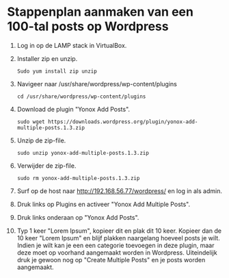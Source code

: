# Stappenplan aanmaken van een 100-tal posts op Wordpress #

1) Log in op de LAMP stack in VirtualBox.<br>

2) Installer zip en unzip.<br>

	`Sudo yum install zip unzip`
3) Navigeer naar /usr/share/wordpress/wp-content/plugins<br>

    `cd /usr/share/wordpress/wp-content/plugins` 
4) Download de plugin "Yonox Add Posts". <br>

	`sudo wget https://downloads.wordpress.org/plugin/yonox-add-multiple-posts.1.3.zip` 

5) Unzip de zip-file. <br>

    `sudo unzip yonox-add-multiple-posts.1.3.zip` 
6) Verwijder de zip-file. <br>

	`sudo rm yonox-add-multiple-posts.1.3.zip`

7) Surf op de host naar http://192.168.56.77/wordpress/ en log in als admin. <br>

8) Druk links op Plugins en activeer "Yonox Add Multiple Posts". <br>

9) Druk links onderaan op "Yonox Add Posts". <br>

10) Typ 1 keer "Lorem Ipsum", kopieer dit en plak dit 10 keer. Kopieer dan de 10 keer "Lorem Ipsum" en blijf plakken naargelang hoeveel posts je wilt. Indien je wilt kan je een een categorie toevoegen in deze plugin, maar deze moet op voorhand aangemaakt worden in Wordpress. Uiteindelijk druk je gewoon nog op "Create Multiple Posts" en je posts worden aangemaakt.

